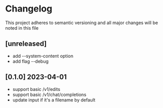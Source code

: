 # Changelog

This project adheres to semantic versioning and all major changes will
be noted in this file

## [unreleased] 

- add --system-content option
- add flag --debug 

## [0.1.0] 2023-04-01

- support basic /v1/edits
- support basic /v1/chat/completions
- update input if it's a filename by default
